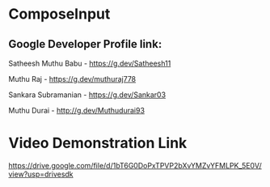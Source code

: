 # ComposeInput

## Google Developer Profile link:
Satheesh Muthu Babu - https://g.dev/Satheesh11

Muthu Raj - https://g.dev/muthuraj778

Sankara Subramanian - https://g.dev/Sankar03

Muthu Durai - http://g.dev/Muthudurai93

# Video Demonstration Link
https://drive.google.com/file/d/1bT6G0DoPxTPVP2bXvYMZvYFMLPK_5E0V/view?usp=drivesdk
